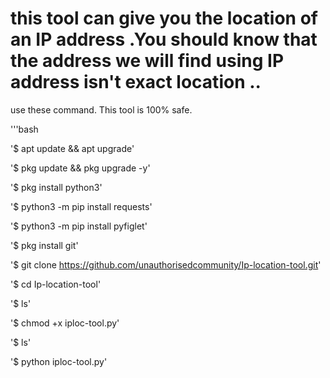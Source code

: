 # this tool can give you the location of an IP address .You should know that the address we will find using IP address isn't exact location .. 

use these command. This tool is 100% safe. 

'''bash

'$ apt update && apt upgrade'

'$ pkg update && pkg upgrade -y'

'$ pkg install python3'

'$ python3 -m pip install requests'

'$ python3 -m pip install pyfiglet'

'$ pkg install git'

'$ git clone https://github.com/unauthorisedcommunity/Ip-location-tool.git'

'$ cd Ip-location-tool'

'$ ls'

'$ chmod +x iploc-tool.py'

'$ ls'

'$ python iploc-tool.py'
